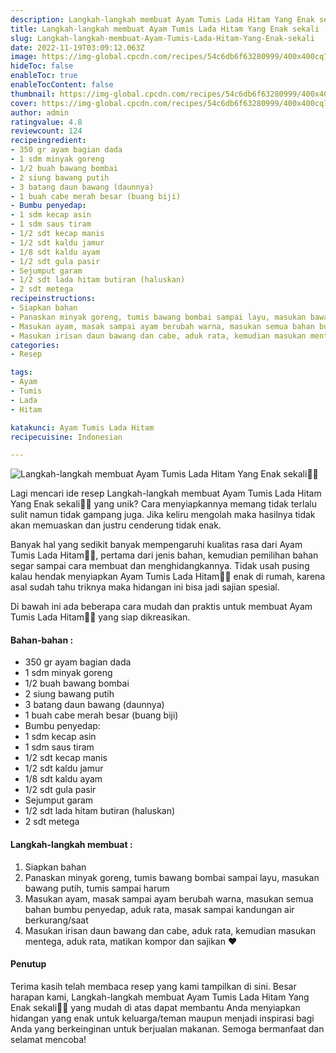 ```yaml
---
description: Langkah-langkah membuat Ayam Tumis Lada Hitam Yang Enak sekali"
title: Langkah-langkah membuat Ayam Tumis Lada Hitam Yang Enak sekali
slug: Langkah-langkah-membuat-Ayam-Tumis-Lada-Hitam-Yang-Enak-sekali
date: 2022-11-19T03:09:12.063Z
image: https://img-global.cpcdn.com/recipes/54c6db6f63280999/400x400cq70/photo.jpg
hideToc: false
enableToc: true
enableTocContent: false
thumbnail: https://img-global.cpcdn.com/recipes/54c6db6f63280999/400x400cq70/photo.jpg
cover: https://img-global.cpcdn.com/recipes/54c6db6f63280999/400x400cq70/photo.jpg
author: admin
ratingvalue: 4.8
reviewcount: 124
recipeingredient:
- 350 gr ayam bagian dada
- 1 sdm minyak goreng
- 1/2 buah bawang bombai
- 2 siung bawang putih
- 3 batang daun bawang (daunnya)
- 1 buah cabe merah besar (buang biji)
- Bumbu penyedap:
- 1 sdm kecap asin
- 1 sdm saus tiram
- 1/2 sdt kecap manis
- 1/2 sdt kaldu jamur
- 1/8 sdt kaldu ayam
- 1/2 sdt gula pasir
- Sejumput garam
- 1/2 sdt lada hitam butiran (haluskan)
- 2 sdt metega
recipeinstructions:
- Siapkan bahan
- Panaskan minyak goreng, tumis bawang bombai sampai layu, masukan bawang putih, tumis sampai harum
- Masukan ayam, masak sampai ayam berubah warna, masukan semua bahan bumbu penyedap, aduk rata, masak sampai kandungan air berkurang/saat
- Masukan irisan daun bawang dan cabe, aduk rata, kemudian masukan mentega, aduk rata, matikan kompor dan sajikan ❤️
categories:
- Resep

tags:
- Ayam
- Tumis
- Lada
- Hitam

katakunci: Ayam Tumis Lada Hitam
recipecuisine: Indonesian

---
```


![Langkah-langkah membuat Ayam Tumis Lada Hitam Yang Enak sekali👩‍🍳](https://img-global.cpcdn.com/recipes/54c6db6f63280999/400x400cq70/photo.jpg)

Lagi mencari ide resep Langkah-langkah membuat Ayam Tumis Lada Hitam Yang Enak sekali👩‍🍳 yang unik? Cara menyiapkannya memang tidak terlalu sulit namun tidak gampang juga. Jika keliru mengolah maka hasilnya tidak akan memuaskan dan justru cenderung tidak enak.

Banyak hal yang sedikit banyak mempengaruhi kualitas rasa dari Ayam Tumis Lada Hitam👩‍🍳, pertama dari jenis bahan, kemudian pemilihan bahan segar sampai cara membuat dan menghidangkannya. Tidak usah pusing kalau hendak menyiapkan Ayam Tumis Lada Hitam👩‍🍳 enak di rumah, karena asal sudah tahu triknya maka hidangan ini bisa jadi sajian spesial.

Di bawah ini ada beberapa cara mudah dan praktis untuk membuat Ayam Tumis Lada Hitam👩‍🍳 yang siap dikreasikan.

<!--inarticleads1-->

#### Bahan-bahan :

- 350 gr ayam bagian dada
- 1 sdm minyak goreng
- 1/2 buah bawang bombai
- 2 siung bawang putih
- 3 batang daun bawang (daunnya)
- 1 buah cabe merah besar (buang biji)
- Bumbu penyedap:
- 1 sdm kecap asin
- 1 sdm saus tiram
- 1/2 sdt kecap manis
- 1/2 sdt kaldu jamur
- 1/8 sdt kaldu ayam
- 1/2 sdt gula pasir
- Sejumput garam
- 1/2 sdt lada hitam butiran (haluskan)
- 2 sdt metega

<!--inarticleads2-->

#### Langkah-langkah membuat :

1. Siapkan bahan
1. Panaskan minyak goreng, tumis bawang bombai sampai layu, masukan bawang putih, tumis sampai harum
1. Masukan ayam, masak sampai ayam berubah warna, masukan semua bahan bumbu penyedap, aduk rata, masak sampai kandungan air berkurang/saat
1. Masukan irisan daun bawang dan cabe, aduk rata, kemudian masukan mentega, aduk rata, matikan kompor dan sajikan ❤️

#### Penutup

Terima kasih telah membaca resep yang kami tampilkan di sini. Besar harapan kami, Langkah-langkah membuat Ayam Tumis Lada Hitam Yang Enak sekali👩‍🍳 yang mudah di atas dapat membantu Anda menyiapkan hidangan yang enak untuk keluarga/teman maupun menjadi inspirasi bagi Anda yang berkeinginan untuk berjualan makanan. Semoga bermanfaat dan selamat mencoba!